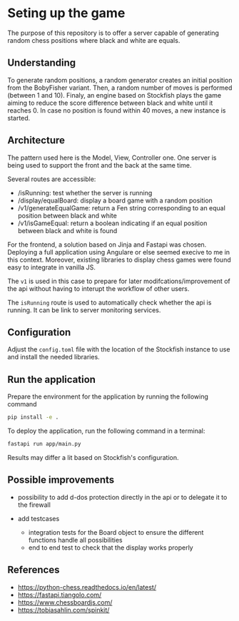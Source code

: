 # Seting up the game

The purpose of this repository is to offer a server capable of generating random chess positions where black and white are equals.

## Understanding

To generate random positions, a random generator creates an initial position from the BobyFisher variant. Then, a random number of moves is performed (between 1 and 10). Finaly, an engine based on Stockfish plays the game aiming to reduce the score difference between black and white until it reaches 0. In case no position is found within 40 moves, a new instance is started.

## Architecture

The pattern used here is the Model, View, Controller one. One server is being used to support the front and the back at the same time.

Several routes are accessible:

- /isRunning: test whether the server is running
- /display/equalBoard: display a board game with a random position
- /v1/generateEqualGame: return a Fen string corresponding to an equal position between black and white
- /v1/isGameEqual: return a boolean indicating if an equal position between black and white is found

For the frontend, a solution based on Jinja and Fastapi was chosen. Deploying a full application using Angulare or else seemed execive to me
in this context. Moreover, existing libraries to display chess games were found easy to integrate in vanilla JS.

The `v1` is used in this case to prepare for later modifcations/improvement of the api without having to interupt the workflow of other users. 

The `isRunning` route is used to automatically check whether the api is running. It can be link to server monitoring services.

## Configuration

Adjust the `config.toml` file with the location of the Stockfish instance to use and install the needed libraries.

## Run the application

Prepare the environment for the application by running the following command

```bash
pip install -e .
```

To deploy the application, run the following command in a terminal:

```bash
fastapi run app/main.py
```

Results may differ a lit based on Stockfish's configuration.

## Possible improvements

- possibility to add d-dos protection directly in the api or to delegate it to the firewall

- add testcases
    - integration tests for the Board object to ensure the different functions handle all possibilities
    - end to end test to check that the display works properly

## References

 - https://python-chess.readthedocs.io/en/latest/
 - https://fastapi.tiangolo.com/
 - https://www.chessboardjs.com/
 - https://tobiasahlin.com/spinkit/
